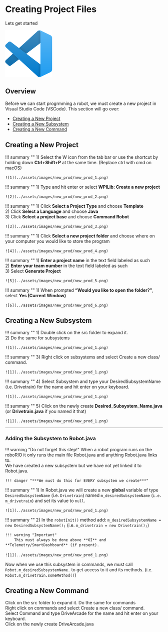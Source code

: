 # Creating Project Files

Lets get started

![VSCode](../assets/images/code.png)

## Overview

Before we can start progrmming a robot, we must create a new project in Visual Studio Code (VSCode). This section will go over:

- [Creating a New Project](#creating-a-new-project)
- [Creating a New Subsystem](#creating-a-new-subsystem)
- [Creating a New Command](#creating-a-new-command)

## Creating a New Project

!!! summary ""
	1) Select the W icon from the tab bar or use the shortcut by holding down **Ctrl+Shift+P** at the same time. (Replace ctrl with cmd on macOS)  
	
	![1](../assets/images/new_prod/new_prod_1.png)

!!! summary ""
	1) Type and hit enter or select **WPILib: Create a new project**
	
	![2](../assets/images/new_prod/new_prod_2.png)

!!! summary ""
	1) Click **Select a Project Type** and choose **Template**  
	2) Click **Select a Language** and choose **Java**  
	3) Click **Select a project base** and choose **Command Robot**  
	
	![3](../assets/images/new_prod/new_prod_3.png)

!!! summary ""
	1) Click **Select a new project folder** and choose where on your computer you would like to store the program
	
	![4](../assets/images/new_prod/new_prod_4.png)

!!! summary ""
	1) **Enter a project name** in the text field labeled as such  
	2) **Enter your team number** in the text field labeled as such  
	3) Select **Generate Project**  
	
	![5](../assets/images/new_prod/new_prod_5.png)

!!! summary ""
	1)  When prompted **“Would you like to open the folder?”**, select **Yes (Current Window)**
	
	![6](../assets/images/new_prod/new_prod_6.png)

## Creating a New Subsystem

!!! summary ""
	1) Double click on the src folder to expand it.  
	2) Do the same for subsystems
	
	![1](../assets/images/new_prod/new_prod_1.png)

!!! summary ""
	3) Right click on subsystems and select Create a new class/ command.
	
	![1](../assets/images/new_prod/new_prod_1.png)
	
!!! summary ""
	4) Select Subsystem and type your DesiredSubsystemName (i.e. Drivetrain) for the name and hit enter on your keyboard.
	
	![1](../assets/images/new_prod/new_prod_1.png)

!!! summary ""
	5) Click on the newly create **Desired_Subsystem_Name.java** (or **Drivetrain.java** if you named it that)
	
	![1](../assets/images/new_prod/new_prod_1.png)

***

### Adding the Subsystem to Robot.java

!!! warning "Do not forget this step!"
	When a robot program runs on the roboRIO it only runs the main file Robot.java and anything Robot.java links to.  
	We have created a new subsystem but we have not yet linked it to Robot.java.  

	!!! danger "***We must do this for EVERY subsystem we create***"

!!! summary ""
	1) In Robot.java we will create a new **global** variable of type `DesiredSubsystemName` (i.e. `Drivetrain`) named `m_desiredSubsystemName` (`i.e. m_drivetrain`) and set its value to `null`.  
    
	![1](../assets/images/new_prod/new_prod_1.png)

!!! summary ""
	2) In the `robotInit()` method add: `m_desiredSubsystemName = new DesiredSubsystemName();` (i.e. `m_drivetrain = new Drivetrain();`)
    
	!!! warning "Important"
    	This must always be done above **OI** and **Telemetry/SmartDashboard** (if present).

	![1](../assets/images/new_prod/new_prod_1.png)
	
Now when we use this subsystem in commands, we must call `Robot.m_desiredSubsystemName.` to get access to it and its methods. (i.e. `Robot.m_drivetrain.someMethod()`)

## Creating a New Command
<!-- TODO: Work in progress -->
Click on the src folder to expand it. Do the same for commands  
Right click on commands and select Create a new class/ command.  
Select Command and type DriveArcade for the name and hit enter on your keyboard.  
Click on the newly create DriveArcade.java  